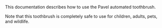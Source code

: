 This documentation describes how to use the Pavel automated toothbrush.

Note that this toothbrush is completely safe to use for children, adults, pets, and wildlife.
